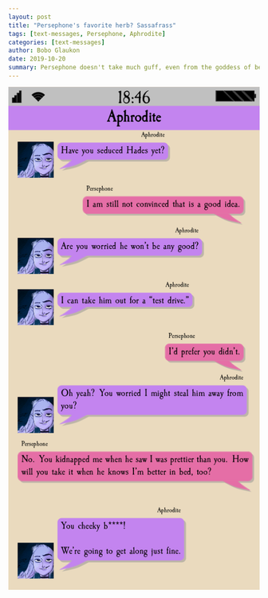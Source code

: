 ```yaml
---
layout: post
title: "Persephone's favorite herb? Sassafrass"
tags: [text-messages, Persephone, Aphrodite]
categories: [text-messages]
author: Bobo Glaukon
date: 2019-10-20
summary: Persephone doesn't take much guff, even from the goddess of beauty.
---
```



![/assets/img/cheeky.png](/assets/img/cheeky.png)

